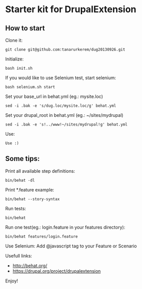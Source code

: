 Starter kit for DrupalExtension
===============================

How to start
------------

Clone it:

    git clone git@github.com:tanarurkerem/dug20130926.git

Initialize:

    bash init.sh

If you would like to use Selenium test, start selenium:

    bash selenium.sh start

Set your base\_url in behat.yml (eg.: mysite.loc)

    sed -i .bak -e 's/dug.loc/mysite.loc/g' behat.yml

Set your drupal\_root in behat.yml (eg.: ~/sites/mydrupal)

    sed -i .bak -e 's!../www!~/sites/mydrupal!g' behat.yml

Use:

    Use :)

Some tips:
----------

Print all available step definitions:

    bin/behat -dl

Print \*.feature example:

    bin/behat --story-syntax

Run tests:

    bin/behat

Run one test(eg.: login.feature in your features directory):

    bin/behat features/login.feature

Use Selenium:
  Add @javascript tag to your Feature or Scenario

Usefull links:

* http://behat.org/
* https://drupal.org/project/drupalextension

Enjoy!
